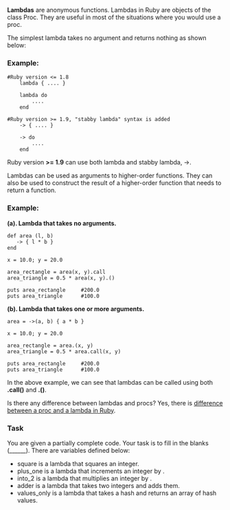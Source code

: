 **Lambdas** are anonymous functions. Lambdas in Ruby are objects of the class Proc.
They are useful in most of the situations where you would use a proc.

The simplest lambda takes no argument and returns nothing as shown below:

### Example:

```
#Ruby version <= 1.8
    lambda { .... } 

    lambda do
        ....
    end

#Ruby version >= 1.9, "stabby lambda" syntax is added
    -> { .... }

    -> do
        ....
    end
```

Ruby version **>= 1.9** can use both lambda and stabby lambda, ->.

Lambdas can be used as arguments to higher-order functions. They can also be used to construct the result of a higher-order function that needs to return a function.

### Example:

**(a). Lambda that takes no arguments.**
```
def area (l, b)
   -> { l * b } 
end

x = 10.0; y = 20.0

area_rectangle = area(x, y).call
area_triangle = 0.5 * area(x, y).()

puts area_rectangle     #200.0
puts area_triangle      #100.0
```

**(b). Lambda that takes one or more arguments.**

```
area = ->(a, b) { a * b }

x = 10.0; y = 20.0

area_rectangle = area.(x, y)
area_triangle = 0.5 * area.call(x, y)

puts area_rectangle     #200.0
puts area_triangle      #100.0  
```

In the above example, we can see that lambdas can be called using both **.call()** and **.()**.

Is there any difference between lambdas and procs?
Yes, there is [difference between a proc and a lambda in Ruby](http://stackoverflow.com/questions/1740046/whats-the-difference-between-a-proc-and-a-lambda-in-ruby).

### Task

You are given a partially complete code. Your task is to fill in the blanks (______).
There are  variables defined below:

- square is a lambda that squares an integer.
- plus_one is a lambda that increments an integer by .
- into_2 is a lambda that multiplies an integer by .
- adder is a lambda that takes two integers and adds them.
- values_only is a lambda that takes a hash and returns an array of hash values.